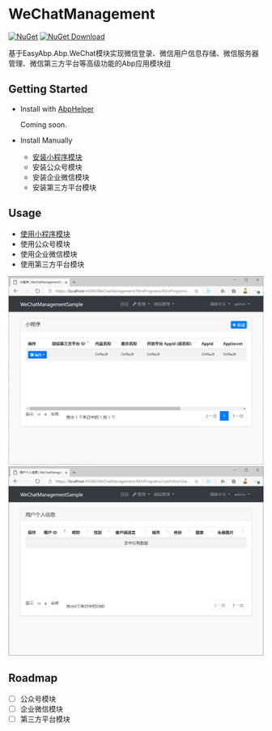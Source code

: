 # WeChatManagement

[![NuGet](https://img.shields.io/nuget/v/EasyAbp.WeChatManagement.Common.Domain.Shared.svg?style=flat-square)](https://www.nuget.org/packages/EasyAbp.WeChatManagement.Common.Domain.Shared)
[![NuGet Download](https://img.shields.io/nuget/dt/EasyAbp.WeChatManagement.Common.Domain.Shared.svg?style=flat-square)](https://www.nuget.org/packages/EasyAbp.WeChatManagement.Common.Domain.Shared)

基于EasyAbp.Abp.WeChat模块实现微信登录、微信用户信息存储、微信服务器管理、微信第三方平台等高级功能的Abp应用模块组

## Getting Started

* Install with [AbpHelper](https://github.com/EasyAbp/AbpHelper.GUI)

    Coming soon.

* Install Manually

    * [安装小程序模块](/modules/WeChatManagement/MiniPrograms/README.md#getting-started)
    * 安装公众号模块
    * 安装企业微信模块
    * 安装第三方平台模块

## Usage

* [使用小程序模块](/modules/WeChatManagement/MiniPrograms/README.md#usage)
* 使用公众号模块
* 使用企业微信模块
* 使用第三方平台模块

![MiniProgram](/modules/WeChatManagement/MiniPrograms/images/MiniProgram.png)
![UserInfo](/modules/WeChatManagement/MiniPrograms/images/UserInfo.png)

## Roadmap

- [ ] 公众号模块
- [ ] 企业微信模块
- [ ] 第三方平台模块
